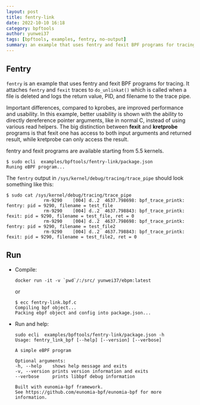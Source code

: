 ```yaml
---
layout: post
title: fentry-link
date: 2022-10-10 16:18
category: bpftools
author: yunwei37
tags: [bpftools, examples, fentry, no-output]
summary: an example that uses fentry and fexit BPF programs for tracing a file is deleted
---
```


## Fentry

`fentry` is an example that uses fentry and fexit BPF programs for tracing. It
attaches `fentry` and `fexit` traces to `do_unlinkat()` which is called when a
file is deleted and logs the return value, PID, and filename to the
trace pipe.

Important differences, compared to kprobes, are improved performance and
usability. In this example, better usability is shown with the ability to
directly dereference pointer arguments, like in normal C, instead of using
various read helpers. The big distinction between **fexit** and **kretprobe**
programs is that fexit one has access to both input arguments and returned
result, while kretprobe can only access the result.

fentry and fexit programs are available starting from 5.5 kernels.

```console
$ sudo ecli  examples/bpftools/fentry-link/package.json
Runing eBPF program...
```

The `fentry` output in `/sys/kernel/debug/tracing/trace_pipe` should look
something like this:

```console
$ sudo cat /sys/kernel/debug/tracing/trace_pipe
              rm-9290    [004] d..2  4637.798698: bpf_trace_printk: fentry: pid = 9290, filename = test_file
              rm-9290    [004] d..2  4637.798843: bpf_trace_printk: fexit: pid = 9290, filename = test_file, ret = 0
              rm-9290    [004] d..2  4637.798698: bpf_trace_printk: fentry: pid = 9290, filename = test_file2
              rm-9290    [004] d..2  4637.798843: bpf_trace_printk: fexit: pid = 9290, filename = test_file2, ret = 0
```

## Run

 

- Compile:

    ```console
    docker run -it -v `pwd`/:/src/ yunwei37/ebpm:latest
    ```

    or

    ```console
    $ ecc fentry-link.bpf.c
    Compiling bpf object...
    Packing ebpf object and config into package.json...
    ```

- Run and help:

    ```console
    sudo ecli  examples/bpftools/fentry-link/package.json -h
    Usage: fentry_link_bpf [--help] [--version] [--verbose]

    A simple eBPF program

    Optional arguments:
    -h, --help    shows help message and exits 
    -v, --version prints version information and exits 
    --verbose     prints libbpf debug information 

    Built with eunomia-bpf framework.
    See https://github.com/eunomia-bpf/eunomia-bpf for more information.
    ```